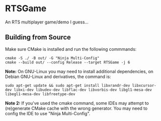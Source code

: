 # RTSGame
An RTS multiplayer game/demo I guess...

## Building from Source
Make sure CMake is installed and run the following commmands:
```
cmake -S ./ -B out/ -G "Ninja Multi-Config"
cmake --build out/ --config Release --target RTSGame -j 6
```
**Note:** On GNU-Linux you may need to install additional dependencies, on Debian GNU-Linux and derivatives, the command is:
```
sudo apt-get update && sudo apt-get install libxrandr-dev libxcursor-dev libxi-dev libudev-dev libflac-dev libvorbis-dev libgl1-mesa-dev libegl1-mesa-dev libfreetype-dev
```
**Note 2:** If you've used the cmake command, some IDEs may attempt to (re)generate CMake cache with the wrong generator. You may need to config the IDE to use "Ninja Multi-Config".
